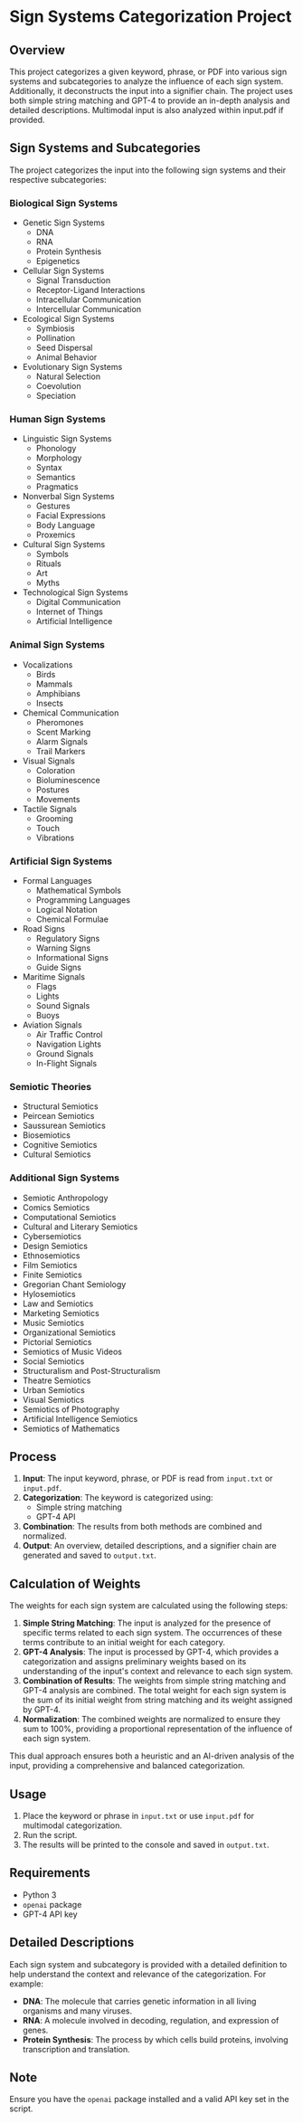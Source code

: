# Sign Systems Categorization Project

## Overview

This project categorizes a given keyword, phrase, or PDF into various sign systems and subcategories to analyze the influence of each sign system. Additionally, it deconstructs the input into a signifier chain. The project uses both simple string matching and GPT-4 to provide an in-depth analysis and detailed descriptions. Multimodal input is also analyzed within input.pdf if provided. 

## Sign Systems and Subcategories

The project categorizes the input into the following sign systems and their respective subcategories:

### Biological Sign Systems
- Genetic Sign Systems
  - DNA
  - RNA
  - Protein Synthesis
  - Epigenetics
- Cellular Sign Systems
  - Signal Transduction
  - Receptor-Ligand Interactions
  - Intracellular Communication
  - Intercellular Communication
- Ecological Sign Systems
  - Symbiosis
  - Pollination
  - Seed Dispersal
  - Animal Behavior
- Evolutionary Sign Systems
  - Natural Selection
  - Coevolution
  - Speciation

### Human Sign Systems
- Linguistic Sign Systems
  - Phonology
  - Morphology
  - Syntax
  - Semantics
  - Pragmatics
- Nonverbal Sign Systems
  - Gestures
  - Facial Expressions
  - Body Language
  - Proxemics
- Cultural Sign Systems
  - Symbols
  - Rituals
  - Art
  - Myths
- Technological Sign Systems
  - Digital Communication
  - Internet of Things
  - Artificial Intelligence

### Animal Sign Systems
- Vocalizations
  - Birds
  - Mammals
  - Amphibians
  - Insects
- Chemical Communication
  - Pheromones
  - Scent Marking
  - Alarm Signals
  - Trail Markers
- Visual Signals
  - Coloration
  - Bioluminescence
  - Postures
  - Movements
- Tactile Signals
  - Grooming
  - Touch
  - Vibrations

### Artificial Sign Systems
- Formal Languages
  - Mathematical Symbols
  - Programming Languages
  - Logical Notation
  - Chemical Formulae
- Road Signs
  - Regulatory Signs
  - Warning Signs
  - Informational Signs
  - Guide Signs
- Maritime Signals
  - Flags
  - Lights
  - Sound Signals
  - Buoys
- Aviation Signals
  - Air Traffic Control
  - Navigation Lights
  - Ground Signals
  - In-Flight Signals

### Semiotic Theories
- Structural Semiotics
- Peircean Semiotics
- Saussurean Semiotics
- Biosemiotics
- Cognitive Semiotics
- Cultural Semiotics

### Additional Sign Systems
- Semiotic Anthropology
- Comics Semiotics
- Computational Semiotics
- Cultural and Literary Semiotics
- Cybersemiotics
- Design Semiotics
- Ethnosemiotics
- Film Semiotics
- Finite Semiotics
- Gregorian Chant Semiology
- Hylosemiotics
- Law and Semiotics
- Marketing Semiotics
- Music Semiotics
- Organizational Semiotics
- Pictorial Semiotics
- Semiotics of Music Videos
- Social Semiotics
- Structuralism and Post-Structuralism
- Theatre Semiotics
- Urban Semiotics
- Visual Semiotics
- Semiotics of Photography
- Artificial Intelligence Semiotics
- Semiotics of Mathematics

## Process

1. **Input**: The input keyword, phrase, or PDF is read from `input.txt` or `input.pdf`.
2. **Categorization**: The keyword is categorized using:
   - Simple string matching
   - GPT-4 API
3. **Combination**: The results from both methods are combined and normalized.
4. **Output**: An overview, detailed descriptions, and a signifier chain are generated and saved to `output.txt`.

## Calculation of Weights

The weights for each sign system are calculated using the following steps:

1. **Simple String Matching**: The input is analyzed for the presence of specific terms related to each sign system. The occurrences of these terms contribute to an initial weight for each category.
2. **GPT-4 Analysis**: The input is processed by GPT-4, which provides a categorization and assigns preliminary weights based on its understanding of the input's context and relevance to each sign system.
3. **Combination of Results**: The weights from simple string matching and GPT-4 analysis are combined. The total weight for each sign system is the sum of its initial weight from string matching and its weight assigned by GPT-4.
4. **Normalization**: The combined weights are normalized to ensure they sum to 100%, providing a proportional representation of the influence of each sign system.

This dual approach ensures both a heuristic and an AI-driven analysis of the input, providing a comprehensive and balanced categorization.

## Usage

1. Place the keyword or phrase in `input.txt` or use `input.pdf` for multimodal categorization.
2. Run the script.
3. The results will be printed to the console and saved in `output.txt`.

## Requirements

- Python 3
- `openai` package
- GPT-4 API key

## Detailed Descriptions

Each sign system and subcategory is provided with a detailed definition to help understand the context and relevance of the categorization. For example:

- **DNA**: The molecule that carries genetic information in all living organisms and many viruses.
- **RNA**: A molecule involved in decoding, regulation, and expression of genes.
- **Protein Synthesis**: The process by which cells build proteins, involving transcription and translation.

## Note

Ensure you have the `openai` package installed and a valid API key set in the script.



